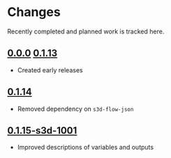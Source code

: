 # Changes
Recently completed and planned work is tracked here.

## [0.0.0](.) [0.1.13](.)
- Created early releases

## [0.1.14](.)
- Removed dependency on `s3d-flow-json`

## [0.1.15-s3d-1001](.)
- Improved descriptions of variables and outputs
